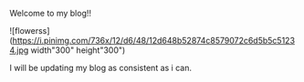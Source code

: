Welcome to my blog!!


![flowerss](https://i.pinimg.com/736x/12/d6/48/12d648b52874c8579072c6d5b5c51234.jpg width"300" height"300")


I will be updating my blog as consistent as i can. 